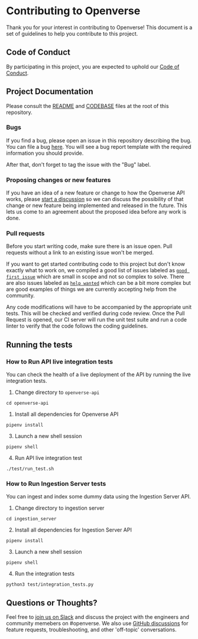 # Contributing to Openverse

Thank you for your interest in contributing to Openverse! This document is a set of guidelines to help you contribute to this project.

## Code of Conduct

By participating in this project, you are expected to uphold our [Code of Conduct](./CODE_OF_CONDUCT.md).

## Project Documentation

Please consult the [README](./README.md) and [CODEBASE](./CODEBASE.md) files at the root of this repository.

### Bugs

If you find a bug, please open an issue in this repository describing the bug. You can file a bug [here](https://github.com/wordpress/openverse-api/issues/new?template=bug_report.md). You will see a bug report template with the required information you should provide.

After that, don't forget to tag the issue with the "Bug" label.

### Proposing changes or new features

If you have an idea of a new feature or change to how the Openverse API works, please [start a discussion](https://github.com/WordPress/openverse-api/discussions/new?category=ideas) so we can discuss the possibility of that change or new feature being implemented and released in the future. This lets us come to an agreement about the proposed idea before any work is done.

### Pull requests

Before you start writing code, make sure there is an issue open. Pull requests without a link to an existing issue won't be merged.

If you want to get started contributing code to this project but don't know exactly what to work on, we compiled a good list of issues labeled as [`good first issue`](https://github.com/wordpress/openverse-api/labels/good%20first%20issue) which are small in scope and not so complex to solve. There are also issues labeled as [`help wanted`](https://github.com/wordpress/openverse-api/labels/help%20wanted) which can be a bit more complex but are good examples of things we are currently accepting help from the community.

Any code modifications will have to be accompanied by the appropriate unit tests. This will be checked and verified during code review. Once the Pull Request is opened, our CI server will run the unit test suite and run a code linter to verify that the code follows the coding guidelines.

## Running the tests

### How to Run API live integration tests

You can check the health of a live deployment of the API by running the live integration tests.

1. Change directory to `openverse-api`

```
cd openverse-api
```

1. Install all dependencies for Openverse API

```
pipenv install
```

3. Launch a new shell session

```
pipenv shell
```

4. Run API live integration test

```
./test/run_test.sh
```

### How to Run Ingestion Server tests

You can ingest and index some dummy data using the Ingestion Server API.

1. Change directory to ingestion server

```
cd ingestion_server
```

2. Install all dependencies for Ingestion Server API

```
pipenv install
```

3. Launch a new shell session

```
pipenv shell
```

4. Run the integration tests

```
python3 test/integration_tests.py
```

## Questions or Thoughts?

Feel free to [join us on Slack](https://make.wordpress.org/chat/) and discuss the project with the engineers and community memebers on #openverse. We also use [GitHub discussions](https://github.com/WordPress/openverse-api/discussions) for feature requests, troubleshooting, and other 'off-topic' conversations.

